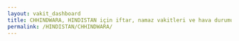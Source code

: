 ```yaml
---
layout: vakit_dashboard
title: CHHINDWARA, HINDISTAN için iftar, namaz vakitleri ve hava durumu - ilçe/eyalet seç
permalink: /HINDISTAN/CHHINDWARA/
---
```


<script type="text/javascript">
  var GLOBAL_COUNTRY = 'HINDISTAN';
  var GLOBAL_CITY = 'CHHINDWARA';
  var GLOBAL_STATE = '';
  var lat = 72;
  var lon = 21;
</script>
